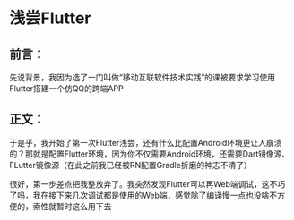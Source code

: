 # 浅尝Flutter

## 前言：

​	先说背景，我因为选了一门叫做“移动互联软件技术实践”的课被要求学习使用Flutter搭建一个仿QQ的跨端APP



## 正文：

​	于是乎，我开始了第一次Flutter浅尝，还有什么比配置Android环境更让人崩溃的？那就是配置Flutter环境，因为你不仅需要Android环境，还需要Dart镜像源、FLutter镜像源（在此之前我已经被RN配置Gradle折磨的神志不清了）

​	很好，第一步差点把我整放弃了。我突然发现Flutter可以再Web端调试，这不巧了吗，我在接下来几次调试都是使用的Web端，感觉除了编译慢一点也没啥不方便的，索性就暂时这么用下去
